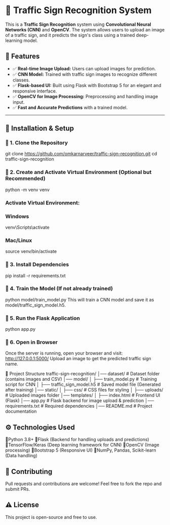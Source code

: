 # 🚦 Traffic Sign Recognition System

This is a **Traffic Sign Recognition** system using **Convolutional Neural Networks (CNN)** and **OpenCV**. The system allows users to upload an image of a traffic sign, and it predicts the sign's class using a trained deep-learning model.

## 📌 Features
- ✅ **Real-time Image Upload:** Users can upload images for prediction.
- ✅ **CNN Model:** Trained with traffic sign images to recognize different classes.
- ✅ **Flask-based UI:** Built using Flask with Bootstrap 5 for an elegant and responsive interface.
- ✅ **OpenCV for Image Processing:** Preprocessing and handling image input.
- ✅ **Fast and Accurate Predictions** with a trained model.

---

## 🚀 Installation & Setup

### 🔹 1. Clone the Repository

git clone https://github.com/omkarnarveer/traffic-sign-recognition.git
cd traffic-sign-recognition
### 🔹 2. Create and Activate Virtual Environment (Optional but Recommended)
python -m venv venv

### Activate Virtual Environment:
### Windows
venv\Scripts\activate
### Mac/Linux
source venv/bin/activate
### 🔹 3. Install Dependencies
pip install -r requirements.txt

### 🔹 4. Train the Model (If not already trained)

python model/train_model.py
This will train a CNN model and save it as model/traffic_sign_model.h5.

### 🔹 5. Run the Flask Application
python app.py
### 🔹 6. Open in Browser

Once the server is running, open your browser and visit:
http://127.0.0.1:5000/
Upload an image to get the predicted traffic sign name.

📁 Project Structure
traffic-sign-recognition/
│── dataset/                      # Dataset folder (contains images and CSV)
│── model/
│   ├── train_model.py             # Training script for CNN
│   ├── traffic_sign_model.h5      # Saved model file (Generated after training)
│── static/
│   ├── css/                       # CSS files for styling
│   ├── uploads/                   # Uploaded images folder
│── templates/
│   ├── index.html                 # Frontend UI (Flask)
│── app.py                         # Flask backend for image upload & prediction
│── requirements.txt                # Required dependencies
│── README.md                      # Project documentation
## ⚙️ Technologies Used
🔹Python 3.8+
🔹Flask (Backend for handling uploads and predictions)
🔹TensorFlow/Keras (Deep learning framework for CNN)
🔹OpenCV (Image processing)
🔹Bootstrap 5 (Responsive UI)
🔹NumPy, Pandas, Scikit-learn (Data handling)

## 🤝 Contributing
Pull requests and contributions are welcome! Feel free to fork the repo and submit PRs.

## ⚠️ License
This project is open-source and free to use.

